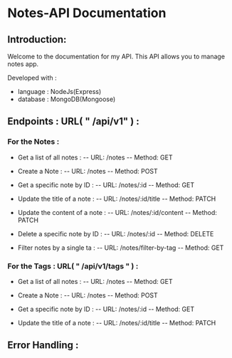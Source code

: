# Notes-API Documentation 
## Introduction:
Welcome to the documentation for my API. This API allows you to manage notes app.

Developed with :
* language : NodeJs(Express)
* database : MongoDB(Mongoose)

## Endpoints : URL( " /api/v1" ) :
### For the Notes :
* Get a list of all notes :
-- URL: /notes
-- Method: GET
  
* Create a Note :
-- URL: /notes
-- Method: POST
    
* Get a specific note by ID :
-- URL: /notes/:id
-- Method: GET

* Update the title of a note :
-- URL: /notes/:id/title
-- Method: PATCH

* Update the content of a note :
-- URL: /notes/:id/content
-- Method: PATCH

* Delete a specific note by ID :
-- URL: /notes/:id
-- Method: DELETE

*  Filter notes by a single ta :
-- URL: /notes/filter-by-tag
-- Method: GET

### For the Tags : URL( " /api/v1/tags " ) :
* Get a list of all notes :
-- URL: /notes
-- Method: GET
  
* Create a Note :
-- URL: /notes
-- Method: POST
    
* Get a specific note by ID :
-- URL: /notes/:id
-- Method: GET

* Update the title of a note :
-- URL: /notes/:id/title
-- Method: PATCH



## Error Handling :
